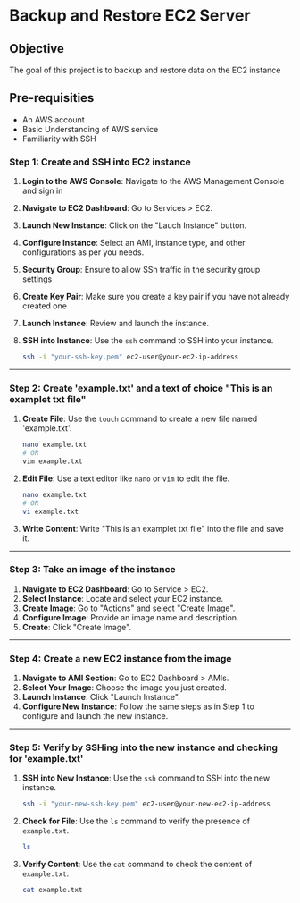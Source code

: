 # Backup and Restore EC2 Server

## Objective 

The goal of this project is to backup and restore data on the EC2 instance 

## Pre-requisities 

- An AWS account
- Basic Understanding of AWS  service
- Familiarity with SSH

### Step 1: Create and SSH into EC2 instance 

1. **Login to the AWS Console**: Navigate to the AWS Management Console and sign in
2. **Navigate to EC2 Dashboard**: Go to Services > EC2.
3. **Launch New Instance**: Click on the "Lauch Instance" button.
4. **Configure Instance**: Select an AMI, instance type, and other configurations as per you needs.
5. **Security Group**: Ensure to allow SSh traffic in the security group settings
6. **Create Key Pair**: Make sure you create a key pair if you have not already created one
7. **Launch Instance**: Review and launch the instance.
8. **SSH into Instance**: Use the `ssh` command to SSH into your instance.

    ```bash
    ssh -i "your-ssh-key.pem" ec2-user@your-ec2-ip-address
    ```
---

### Step 2: Create 'example.txt' and a text of choice "This is an examplet txt file"

1. **Create File**: Use the `touch` command to create a new file named 'example.txt'.

    ```bash
    nano example.txt
    # OR
    vim example.txt
    ```
2. **Edit File**: Use a text editor like `nano` or `vim` to edit the file.

    ```bash
    nano example.txt
    # OR
    vi example.txt
    ```
3. **Write Content**: Write "This is an examplet txt file" into the file and save it.

---

### Step 3: Take an image of the instance

1. **Navigate to EC2 Dashboard**: Go to Service > EC2.
2. **Select Instance**: Locate and select your EC2 instance.
3. **Create Image**: Go to "Actions" and select "Create Image".
4. **Configure Image**: Provide an image name and description.
5. **Create**: Click "Create Image".

---

### Step 4: Create a new EC2 instance from the image 

1. **Navigate to AMI Section**: Go to EC2 Dashboard > AMIs.
2. **Select Your Image**: Choose the image you just created.
3. **Launch Instance**: Click "Launch Instance".
4. **Configure New Instance**: Follow the same steps as in Step 1 to configure and launch the new instance.

---

### Step 5: Verify by SSHing into the new instance and checking for 'example.txt'

1. **SSH into New Instance**: Use the `ssh` command to SSH into the new instance.

    ```bash
    ssh -i "your-new-ssh-key.pem" ec2-user@your-new-ec2-ip-address
    ```

2. **Check for File**: Use the `ls` command to verify the presence of `example.txt`.

    ```bash
    ls
    ```

3. **Verify Content**: Use the `cat` command to check the content of `example.txt`.

    ```bash
    cat example.txt
    ```

